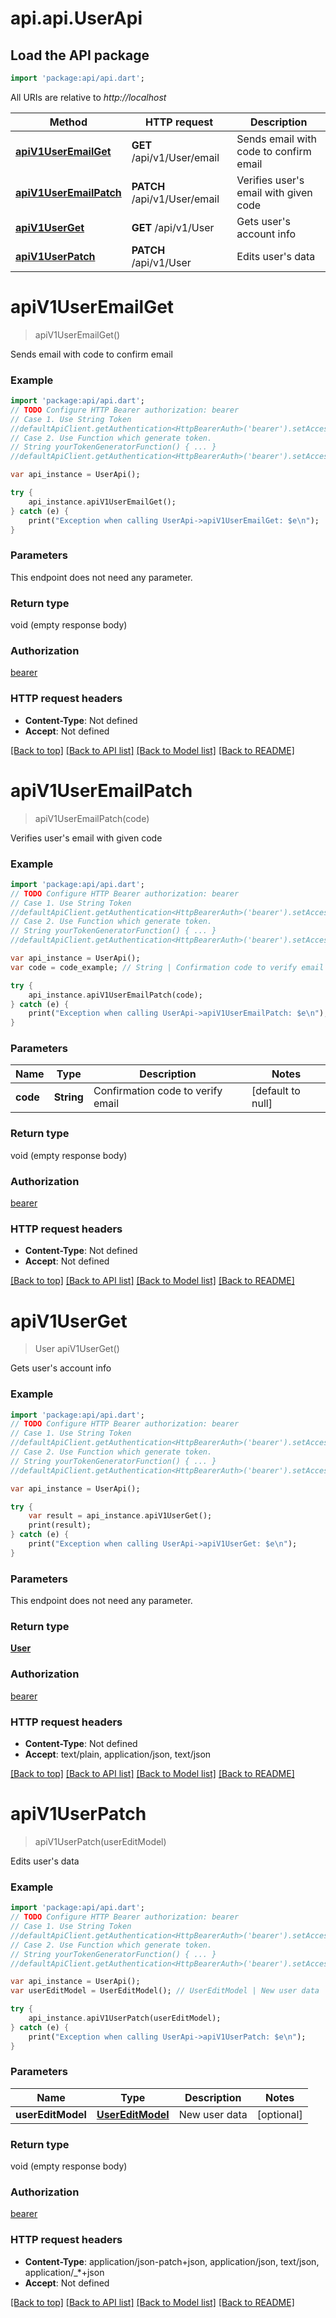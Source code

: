 # api.api.UserApi

## Load the API package
```dart
import 'package:api/api.dart';
```

All URIs are relative to *http://localhost*

Method | HTTP request | Description
------------- | ------------- | -------------
[**apiV1UserEmailGet**](UserApi.md#apiV1UserEmailGet) | **GET** /api/v1/User/email | Sends email with code to confirm email
[**apiV1UserEmailPatch**](UserApi.md#apiV1UserEmailPatch) | **PATCH** /api/v1/User/email | Verifies user&#39;s email with given code
[**apiV1UserGet**](UserApi.md#apiV1UserGet) | **GET** /api/v1/User | Gets user&#39;s account info
[**apiV1UserPatch**](UserApi.md#apiV1UserPatch) | **PATCH** /api/v1/User | Edits user&#39;s data


# **apiV1UserEmailGet**
> apiV1UserEmailGet()

Sends email with code to confirm email

### Example 
```dart
import 'package:api/api.dart';
// TODO Configure HTTP Bearer authorization: bearer
// Case 1. Use String Token
//defaultApiClient.getAuthentication<HttpBearerAuth>('bearer').setAccessToken('YOUR_ACCESS_TOKEN');
// Case 2. Use Function which generate token.
// String yourTokenGeneratorFunction() { ... }
//defaultApiClient.getAuthentication<HttpBearerAuth>('bearer').setAccessToken(yourTokenGeneratorFunction);

var api_instance = UserApi();

try { 
    api_instance.apiV1UserEmailGet();
} catch (e) {
    print("Exception when calling UserApi->apiV1UserEmailGet: $e\n");
}
```

### Parameters
This endpoint does not need any parameter.

### Return type

void (empty response body)

### Authorization

[bearer](../README.md#bearer)

### HTTP request headers

 - **Content-Type**: Not defined
 - **Accept**: Not defined

[[Back to top]](#) [[Back to API list]](../README.md#documentation-for-api-endpoints) [[Back to Model list]](../README.md#documentation-for-models) [[Back to README]](../README.md)

# **apiV1UserEmailPatch**
> apiV1UserEmailPatch(code)

Verifies user's email with given code

### Example 
```dart
import 'package:api/api.dart';
// TODO Configure HTTP Bearer authorization: bearer
// Case 1. Use String Token
//defaultApiClient.getAuthentication<HttpBearerAuth>('bearer').setAccessToken('YOUR_ACCESS_TOKEN');
// Case 2. Use Function which generate token.
// String yourTokenGeneratorFunction() { ... }
//defaultApiClient.getAuthentication<HttpBearerAuth>('bearer').setAccessToken(yourTokenGeneratorFunction);

var api_instance = UserApi();
var code = code_example; // String | Confirmation code to verify email

try { 
    api_instance.apiV1UserEmailPatch(code);
} catch (e) {
    print("Exception when calling UserApi->apiV1UserEmailPatch: $e\n");
}
```

### Parameters

Name | Type | Description  | Notes
------------- | ------------- | ------------- | -------------
 **code** | **String**| Confirmation code to verify email | [default to null]

### Return type

void (empty response body)

### Authorization

[bearer](../README.md#bearer)

### HTTP request headers

 - **Content-Type**: Not defined
 - **Accept**: Not defined

[[Back to top]](#) [[Back to API list]](../README.md#documentation-for-api-endpoints) [[Back to Model list]](../README.md#documentation-for-models) [[Back to README]](../README.md)

# **apiV1UserGet**
> User apiV1UserGet()

Gets user's account info

### Example 
```dart
import 'package:api/api.dart';
// TODO Configure HTTP Bearer authorization: bearer
// Case 1. Use String Token
//defaultApiClient.getAuthentication<HttpBearerAuth>('bearer').setAccessToken('YOUR_ACCESS_TOKEN');
// Case 2. Use Function which generate token.
// String yourTokenGeneratorFunction() { ... }
//defaultApiClient.getAuthentication<HttpBearerAuth>('bearer').setAccessToken(yourTokenGeneratorFunction);

var api_instance = UserApi();

try { 
    var result = api_instance.apiV1UserGet();
    print(result);
} catch (e) {
    print("Exception when calling UserApi->apiV1UserGet: $e\n");
}
```

### Parameters
This endpoint does not need any parameter.

### Return type

[**User**](User.md)

### Authorization

[bearer](../README.md#bearer)

### HTTP request headers

 - **Content-Type**: Not defined
 - **Accept**: text/plain, application/json, text/json

[[Back to top]](#) [[Back to API list]](../README.md#documentation-for-api-endpoints) [[Back to Model list]](../README.md#documentation-for-models) [[Back to README]](../README.md)

# **apiV1UserPatch**
> apiV1UserPatch(userEditModel)

Edits user's data

### Example 
```dart
import 'package:api/api.dart';
// TODO Configure HTTP Bearer authorization: bearer
// Case 1. Use String Token
//defaultApiClient.getAuthentication<HttpBearerAuth>('bearer').setAccessToken('YOUR_ACCESS_TOKEN');
// Case 2. Use Function which generate token.
// String yourTokenGeneratorFunction() { ... }
//defaultApiClient.getAuthentication<HttpBearerAuth>('bearer').setAccessToken(yourTokenGeneratorFunction);

var api_instance = UserApi();
var userEditModel = UserEditModel(); // UserEditModel | New user data

try { 
    api_instance.apiV1UserPatch(userEditModel);
} catch (e) {
    print("Exception when calling UserApi->apiV1UserPatch: $e\n");
}
```

### Parameters

Name | Type | Description  | Notes
------------- | ------------- | ------------- | -------------
 **userEditModel** | [**UserEditModel**](UserEditModel.md)| New user data | [optional] 

### Return type

void (empty response body)

### Authorization

[bearer](../README.md#bearer)

### HTTP request headers

 - **Content-Type**: application/json-patch+json, application/json, text/json, application/_*+json
 - **Accept**: Not defined

[[Back to top]](#) [[Back to API list]](../README.md#documentation-for-api-endpoints) [[Back to Model list]](../README.md#documentation-for-models) [[Back to README]](../README.md)

